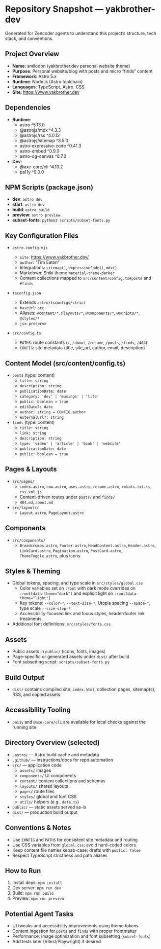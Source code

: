# Repository Snapshot — yakbrother-dev

Generated for Zencoder agents to understand this project’s structure, tech stack, and conventions.

## Project Overview

- **Name**: smilodon (yakbrother.dev personal website theme)
- **Purpose**: Personal website/blog with posts and micro “finds” content
- **Framework**: Astro 5.x
- **Runtime**: Node.js (Astro toolchain)
- **Languages**: TypeScript, Astro, CSS
- **Site**: https://www.yakbrother.dev

## Dependencies

- **Runtime**:
  - astro ^5.13.0
  - @astrojs/mdx ^4.3.3
  - @astrojs/rss ^4.0.12
  - @astrojs/sitemap ^3.5.0
  - astro-expressive-code ^0.41.3
  - astro-embed ^0.9.0
  - astro-og-canvas ^0.7.0
- **Dev**:
  - @axe-core/cli ^4.10.2
  - pa11y ^9.0.0

## NPM Scripts (package.json)

- **dev**: `astro dev`
- **start**: `astro dev`
- **build**: `astro build`
- **preview**: `astro preview`
- **subset-fonts**: `python3 scripts/subset-fonts.py`

## Key Configuration Files

- `astro.config.mjs`

  - `site`: https://www.yakbrother.dev/
  - `author`: "Tim Eaton"
  - Integrations: `sitemap()`, `expressiveCode()`, `mdx()`
  - Markdown: Shiki theme `material-theme-darker`
  - Content collections mapped to `src/content/config.ts#posts` and `#finds`

- `tsconfig.json`

  - Extends `astro/tsconfigs/strict`
  - `baseUrl`: `src`
  - Aliases: `@content/*`, `@layouts/*`, `@components/*`, `@scripts/*`, `@styles/*`
  - `jsx`: `preserve`

- `src/config.ts`
  - `PATHS`: route constants (`/`, `/about`, `/resume`, `/posts`, `/finds`, `/404`)
  - `CONFIG`: site metadata (title, site_url, author, email, description)

## Content Model (src/content/config.ts)

- `posts` (type: content)
  - `title: string`
  - `description: string`
  - `publicationDate: date`
  - `category: 'dev' | 'musings' | 'life'`
  - `public: boolean = true`
  - `editDate?: date`
  - `author: string = CONFIG.author`
  - `externalUrl?: string`
- `finds` (type: content)
  - `title: string`
  - `link: string`
  - `description: string`
  - `type: 'video' | 'article' | 'book' | 'website'`
  - `publicationDate: date`
  - `public: boolean = true`

## Pages & Layouts

- `src/pages/`
  - `index.astro`, `now.astro`, `uses.astro`, `resume.astro`, `robots.txt.ts`, `rss.xml.js`
  - Content-driven routes under `posts/` and `finds/`
  - `404.md`, `about.md`
- `src/layouts/`
  - `Layout.astro`, `PageLayout.astro`

## Components

- `src/components/`
  - `Breadcrumbs.astro`, `Footer.astro`, `HeadContent.astro`, `Header.astro`, `LinkCard.astro`, `Pagination.astro`, `PostCard.astro`, `ThemeToggle.astro`, plus icons

## Styles & Theming

- Global tokens, spacing, and type scale in `src/styles/global.css`
  - Color variables set on `:root` with dark mode overrides on `:root[data-theme="dark"]` and explicit light on `:root[data-theme="light"]`
  - Key tokens: `--color-*`, `--text-size-*`, Utopia spacing `--space-*`, type scale `--size-step-*`
  - Accessibility-focused link and focus styles, header/footer link treatments
- Additional font definitions: `src/styles/fonts.css`

## Assets

- Public assets in `public/` (icons, fonts, images)
- Page-specific or generated assets under `dist/` after build
- Font subsetting script: `scripts/subset-fonts.py`

## Build Output

- `dist/` contains compiled site: `index.html`, collection pages, sitemap(s), RSS, and copied assets

## Accessibility Tooling

- `pa11y` and `@axe-core/cli` are available for local checks against the running site

## Directory Overview (selected)

- `.astro/` — Astro build cache and metadata
- `.github/` — instructions/docs for repo automation
- `src/` — application code
  - `assets/` images
  - `components/` UI components
  - `content/` content collections and schemas
  - `layouts/` shared layouts
  - `pages/` route files
  - `styles/` global and font CSS
  - `utils/` helpers (e.g., `date.ts`)
- `public/` — static assets served as-is
- `dist/` — production build output

## Conventions & Notes

- Use `CONFIG` and `PATHS` for consistent site metadata and routing
- Use CSS variables from `global.css`; avoid hard-coded colors
- Keep content file names kebab-case; drafts with `public: false`
- Respect TypeScript strictness and path aliases

## How to Run

1. Install deps: `npm install`
2. Dev server: `npm run dev`
3. Build: `npm run build`
4. Preview: `npm run preview`

## Potential Agent Tasks

- UI tweaks and accessibility improvements using theme tokens
- Content ingestion for `posts` and `finds` with proper frontmatter
- Performance: image optimization and font subsetting (`subset-fonts`)
- Add tests later (Vitest/Playwright) if desired
